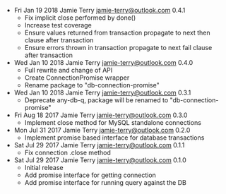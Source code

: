 * Fri Jan 19 2018 Jamie Terry <jamie-terry@outlook.com> 0.4.1
  - Fix implicit close performed by done()
  - Increase test coverage
  - Ensure values returned from transaction propagate to next then clause after transaction
  - Ensure errors thrown in transaction propagate to next fail clause after transaction
* Wed Jan 10 2018 Jamie Terry <jamie-terry@outlook.com> 0.4.0
  - Full rewrite and change of API
  - Create ConnectionPromise wrapper
  - Rename package to "db-connection-promise"
* Wed Jan 10 2018 Jamie Terry <jamie-terry@outlook.com> 0.3.1
  - Deprecate any-db-q, package will be renamed to "db-connection-promise"
* Fri Aug 18 2017 Jamie Terry <jamie-terry@outlook.com> 0.3.0
  - Implement close method for MySQL standalone connections
* Mon Jul 31 2017 Jamie Terry <jamie-terry@outlook.com> 0.2.0
  - Implement promise based interface for database transactions
* Sat Jul 29 2017 Jamie Terry <jamie-terry@outlook.com> 0.1.1
  - Fix connection .close method
* Sat Jul 29 2017 Jamie Terry <jamie-terry@outlook.com> 0.1.0
  - Initial release
  - Add promise interface for getting connection
  - Add promise interface for running query against the DB
